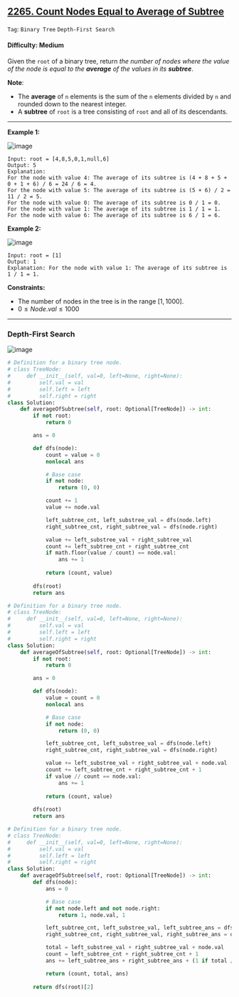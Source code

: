 ## [2265. Count Nodes Equal to Average of Subtree](https://leetcode.com/problems/count-nodes-equal-to-average-of-subtree)

```Tag```: ```Binary Tree``` ```Depth-First Search```

#### Difficulty: Medium

Given the ```root``` of a binary tree, return _the number of nodes where the value of the node is equal to the __average__ of the values in its __subtree___.

__Note__:

- The __average__ of ```n``` elements is the sum of the ```n``` elements divided by ```n``` and rounded down to the nearest integer.
- A __subtree__ of ```root``` is a tree consisting of ```root``` and all of its descendants.

---

__Example 1:__

![image](https://assets.leetcode.com/uploads/2022/03/15/image-20220315203925-1.png)
```
Input: root = [4,8,5,0,1,null,6]
Output: 5
Explanation: 
For the node with value 4: The average of its subtree is (4 + 8 + 5 + 0 + 1 + 6) / 6 = 24 / 6 = 4.
For the node with value 5: The average of its subtree is (5 + 6) / 2 = 11 / 2 = 5.
For the node with value 0: The average of its subtree is 0 / 1 = 0.
For the node with value 1: The average of its subtree is 1 / 1 = 1.
For the node with value 6: The average of its subtree is 6 / 1 = 6.
```

__Example 2:__

![image](https://assets.leetcode.com/uploads/2022/03/26/image-20220326133920-1.png)
```
Input: root = [1]
Output: 1
Explanation: For the node with value 1: The average of its subtree is 1 / 1 = 1.
```

__Constraints:__

- The number of nodes in the tree is in the range $[1, 1000]$.
- $0 \le Node.val \le 1000$

---

### Depth-First Search

![image](https://leetcode.com/problems/count-nodes-equal-to-average-of-subtree/Figures/2265/2265A.png)

```Python
# Definition for a binary tree node.
# class TreeNode:
#     def __init__(self, val=0, left=None, right=None):
#         self.val = val
#         self.left = left
#         self.right = right
class Solution:
    def averageOfSubtree(self, root: Optional[TreeNode]) -> int:
        if not root:
            return 0

        ans = 0

        def dfs(node):
            count = value = 0
            nonlocal ans

            # Base case
            if not node:
                return (0, 0)

            count += 1
            value += node.val

            left_subtree_cnt, left_substree_val = dfs(node.left)
            right_subtree_cnt, right_subtree_val = dfs(node.right)

            value += left_substree_val + right_subtree_val
            count += left_subtree_cnt + right_subtree_cnt
            if math.floor(value / count) == node.val:
                ans += 1
            
            return (count, value)
        
        dfs(root)
        return ans
```

```Python
# Definition for a binary tree node.
# class TreeNode:
#     def __init__(self, val=0, left=None, right=None):
#         self.val = val
#         self.left = left
#         self.right = right
class Solution:
    def averageOfSubtree(self, root: Optional[TreeNode]) -> int:
        if not root:
            return 0

        ans = 0

        def dfs(node):
            value = count = 0
            nonlocal ans

            # Base case
            if not node:
                return (0, 0)

            left_subtree_cnt, left_substree_val = dfs(node.left)
            right_subtree_cnt, right_subtree_val = dfs(node.right)

            value += left_substree_val + right_subtree_val + node.val
            count += left_subtree_cnt + right_subtree_cnt + 1
            if value // count == node.val:
                ans += 1
            
            return (count, value)
        
        dfs(root)
        return ans
```

```Python
# Definition for a binary tree node.
# class TreeNode:
#     def __init__(self, val=0, left=None, right=None):
#         self.val = val
#         self.left = left
#         self.right = right
class Solution:
    def averageOfSubtree(self, root: Optional[TreeNode]) -> int:
        def dfs(node):
            ans = 0

            # Base case
            if not node.left and not node.right:
                return 1, node.val, 1

            left_subtree_cnt, left_substree_val, left_subtree_ans = dfs(node.left) if node.left else (0, 0, 0)
            right_subtree_cnt, right_subtree_val, right_subtree_ans = dfs(node.right) if node.right else (0, 0, 0)

            total = left_substree_val + right_subtree_val + node.val
            count = left_subtree_cnt + right_subtree_cnt + 1
            ans += left_subtree_ans + right_subtree_ans + (1 if total // count == node.val else 0)

            return (count, total, ans)
        
        return dfs(root)[2]
```
